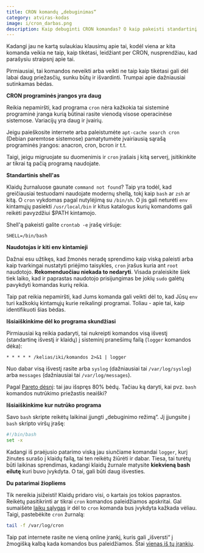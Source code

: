 ```yaml
---
title: CRON komandų „debuginimas“
category: atviras-kodas
image: i/cron_darbas.png
description: Kaip debuginti CRON komandas? O kaip pakeisti standartinį CRON shellą į bash vietoje sh? Kaip surasti kur nutrūko programa?
---
```


Kadangi jau ne kartą sulaukiau klausimų apie tai, kodėl viena ar kita komanda veikia ne taip, kaip tikėtasi, leidžiant per CRON, nusprendžiau, kad parašysiu straipsnį apie tai.

Pirmiausiai, tai komandos neveikti arba veikti ne taip kaip tikėtasi gali dėl labai daug priežasčių, sunku būtų ir išvardinti. Trumpai apie dažniausiai sutinkamas bėdas.

**CRON programinės įrangos yra daug**

Reikia nepamiršti, kad programa `cron` nėra kažkokia tai sisteminė programinė įranga kurią būtinai rasite vienodą visose operacinėse sistemose. Variacijų yra daug ir įvairių.

Jeigu paieškosite internete arba paleistumėte `apt-cache search cron` (Debian paremtose sistemose) pamatytumėte įvairiausią sąrašą programinės įrangos: anacron, cron, bcron ir t.t.

Taigi, jeigu migruojate su duomenimis ir `cron` įrašais į kitą serverį, įsitikinkite ar tikrai tą pačią programą naudojate.

**Standartinis shell'as**

Klaidų žurnaluose gaunate `command not found`? Taip yra todėl, kad greičiausiai testuodami naudojate modernų shellą, tokį kaip `bash` ar `zsh` ar kitą. O `cron` vykdomas pagal nutylėjimą su `/bin/sh`. O jis gali neturėti `env` kintamųjų pasiekti `/usr/local/bin` ir kitus katalogus kurių komandoms gali reikėti pavyzdžiui $PATH kintamojo.

Shell'ą pakeisti galite `crontab -e` įrašę viršuje:

```
SHELL=/bin/bash
```

**Naudotojas ir kiti env kintamieji**

Dažnai esu užtikęs, kad žmonės neradę sprendimo kaip viską paleisti arba kaip tvarkingai nustatyti priėjimo taisykles, `cron` įrašus kuria ant `root` naudotojo. **Rekomenduočiau niekada to nedaryti**. Visada praleiskite šiek tiek laiko, kad ir paprastas naudotojo prisijungimas be jokių `sudo` galėtų pavykdyti komandas kurių reikia.

Taip pat reikia nepamiršti, kad Jums komanda gali veikti dėl to, kad Jūsų `env` turi kažkokių kintamųjų kurie reikalingi programai. Toliau - apie tai, kaip identifikuoti šias bėdas.

**Išsiaiškinkime dėl ko programa skundžiasi**

Pirmiausiai ką reikia padaryti, tai nukreipti komandos visą išvestį (standartinę išvestį ir klaidų) į sisteminį pranešimų failą (`logger` komandos dėka):

```
* * * * * /kelias/iki/komandos 2>&1 | logger
```

Nuo dabar visą išvestį rasite arba `syslog` (dažniausiai tai `/var/log/syslog`) arba `messages` (dažniausiai tai `/var/log/messages`).

Pagal [Pareto dėsnį](https://lt.wikipedia.org/wiki/Pareto_principas): tai jau išspręs 80% bėdų. Tačiau ką daryti, kai pvz. `bash` komandos nutrūkimo priežastis neaiški?

**Išsiaiškinkime kur nutrūko programa**

Savo `bash` skripte reikėtų laikinai įjungti „debuginimo režimą“. Jį įjungsite į `bash` skripto viršų įrašę:

```bash
#!/bin/bash
set -x
```

Kadangi iš praėjusio patarimo viską jau siunčiame komandai `logger`, kurį
žinutes surašo į klaidų failą, tai ten reikėtų žiūrėti ir dabar. Tiesa, tai
turėtų būti laikinas sprendimas, kadangi klaidų žurnale matysite **kiekvieną
bash eilutę** kuri buvo įvykdyta. O tai, gali būti daug išvesties.

**Du patarimai žiopliems**

Tik nereikia įsižeisti! Klaidų pridaro visi, o kartais jos tokios paprastos.
Reikėtų pasitikrinti ar tikrai `cron` komandos paleidžiamos apskritai. Gal
sumaišėte [laikų sąlygas](https://en.wikipedia.org/wiki/Cron) ir dėl to `cron`
komanda bus įvykdyta kažkada vėliau. Taigi, pastebėkite `cron` žurnalą:

```bash
tail -f /var/log/cron
```

Taip pat internete rasite ne vieną online įrankį, kuris gali „išversti“ į žmogišką kalbą kada komandos bus paleidžiamos. Štai [vienas iš tų įrankių](https://crontranslator.appspot.com/).
